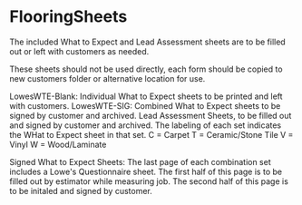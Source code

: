 # FlooringSheets

The included What to Expect and Lead Assessment sheets are to be filled out or left with customers as needed.

These sheets should not be used directly, each form should be copied to new customers folder or alternative
location for use. 

LowesWTE-Blank: Individual What to Expect sheets to be printed and left with customers.
LowesWTE-SIG: 	Combined What to Expect sheets to be signed by customer and archived.
				Lead Assessment Sheets, to be filled out and signed by customer and archived.
				The labeling of each set indicates the WHat to Expect sheet in that set.
				C = Carpet
				T = Ceramic/Stone Tile
				V = Vinyl
				W = Wood/Laminate
				
Signed What to Expect Sheets:
				The last page of each combination set includes a Lowe's Questionnaire sheet.
				The first half of this page is to be filled out by estimator while measuring job.
				The second half of this page is to be initaled and signed by customer. 
					